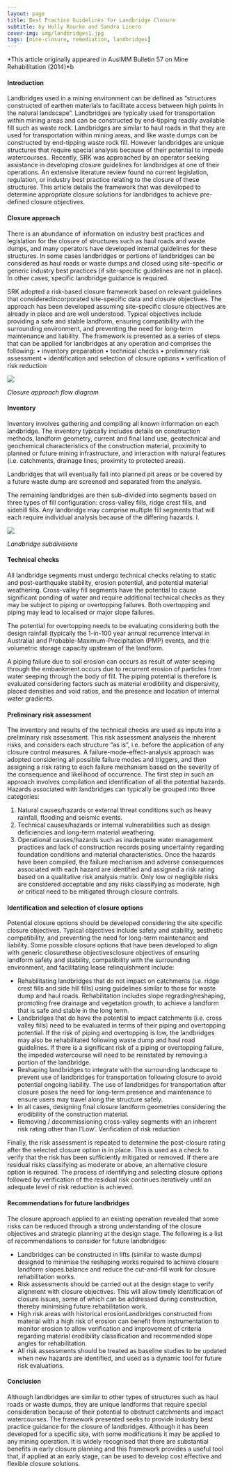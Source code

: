 ```yaml
---
layout: page
title: Best Practice Guidelines for Landbridge Closure
subtitle: by Holly Rourke and Sandra Linero
cover-img: img/landbridges1.jpg
tags: [mine-closure, remediation, landbridges]
---
```


*This article originally appeared in AusIMM Bulletin 57 on Mine Rehabilitation (2014)*b

#### Introduction 

Landbridges used in a mining environment can be defined as “structures constructed of earthen materials to facilitate access between high points in the natural landscape”. Landbridges are typically used for transportation within mining areas and can be constructed by end-tipping readily available fill such as waste rock.  Landbridges are similar to haul roads in that they are used for transportation within mining areas, and like waste dumps can be constructed by end-tipping waste rock fill.  However landbridges are unique structures that require special analysis because of their potential to impede watercourses..  Recently, SRK was approached by an operator seeking assistance in developing closure guidelines for landbridges at one of their operations. An extensive literature review found no current legislation, regulation, or industry best practice relating to the closure of these structures. This article details the framework that was developed to determine appropriate closure solutions for landbridges to achieve pre-defined closure objectives. 

#### Closure approach

There is an abundance of information on industry best practices and legislation for the closure of structures such as haul roads and waste dumps, and many operators  have developed internal guidelines for these structures.    In some cases landbridges or portions of landbridges can be considered as haul roads or waste dumps and closed using site-specific or generic industry best practices (if site-specific guidelines are not in place).  In other cases, specific landbridge guidance is required. 

SRK adopted a risk-based closure framework based on relevant guidelines that consideredincorporated site-specific data and closure objectives. The approach has been developed assuming site-specific closure objectives are already in place and are well understood. Typical objectives include providing a safe and stable landform, ensuring compatibility with the surrounding environment, and preventing the need for long-term maintenance and liability. The framework is presented as a series of steps that can be applied for landbridges at any operation and comprises the following:
•	inventory preparation
•	technical checks
•	preliminary risk assessment
•	identification and selection of closure options 
•	verification of risk reduction

<img src="img/landbridges2.jpg"/>

*Closure approach flow diagram*

#### Inventory

Inventory involves gathering and compiling all known information on each landbridge.  The inventory typically includes details on construction methods, landform geometry, current and final land use, geotechnical and geochemical characteristics of the construction material, proximity to planned or future mining infrastructure, and interaction with natural features (i.e. catchments, drainage lines, proximity to protected areas). 

Landbridges that will eventually fall into planned pit areas or be covered by a future waste dump are screened and separated from the analysis.

The remaining landbridges are then sub-divided into segments based on three types of fill configuration: cross-valley fills, ridge crest fills, and sidehill fills. Any landbridge may comprise multiple fill segments that will each require individual analysis because of the differing hazards. l. 

<img src="img/landbridges3.jpg"/>

*Landbridge subdivisions*

#### Technical checks

All landbridge segments must undergo technical checks relating to static and post-earthquake stability, erosion potential, and potential material weathering. Cross-valley fill segments have the  potential to cause significant ponding of water and require additional technical checks as they may be subject to piping or overtopping failures. Both overtopping and piping may lead to localised or major slope failures.

The potential for overtopping needs to be evaluating considering both the design rainfall (typically the 1-in-100 year annual recurrence interval in Australia) and Probable-Maximum-Precipitation (PMP) events, and the volumetric storage capacity upstream of the landform.  

A piping failure due to soil erosion can occurs as result of water seeping through the embankment.occurs due to recurrent erosion of particles from water seeping through the body of fill. The piping potential is therefore is evaluated considering factors such as material erodibility and dispersivity, placed densities and void ratios, and the presence and location of internal water gradients. 



#### Preliminary risk assessment

The inventory and results of the technical checks are used as inputs into a preliminary risk assessment.  This risk assessment analyseis the inherent risks, and considers each structure “as is”, i.e. before the application of any closure control measures.  A failure-mode-effect-analysis approach was adopted considering all possible failure modes and triggers, and then assigning a risk rating to each failure mechanism based on the severity of the consequence and likelihood of occurrence.  The first step in such an approach involves compilation and identification of all the potential hazards. Hazards associated with landbridges can typically be grouped into three categories:
1.	Natural causes/hazards or external threat conditions such as heavy rainfall, flooding and seismic events. 
2.	Technical causes/hazards or internal vulnerabilities such as design deficiencies and long-term material weathering.
3.	Operational causes/hazards such as inadequate water management practices and lack of construction records posing uncertainty regarding foundation conditions and material characteristics.
Once the hazards have been compiled, the failure mechanism and adverse consequences associated with each hazard are identified and assigned a risk rating based on a qualitative risk analysis matrix. Only low or negligible risks are considered acceptable and any risks classifying as moderate, high or critical need to be mitigated through closure controls.

#### Identification and selection of closure options

Potential closure options should be developed considering the site  specific closure objectives.  Typical objectives include safety and stability, aesthetic compatibility, and preventing the need for long-term maintenance and liability.  Some possible closure options that have been developed to align with generic closurethese objectivesclosure objectives of ensuring landform safety and stability, compatibility with the surrounding environment, and facilitating lease relinquishment include:

 - Rehabilitating landbridges that do not impact on catchments (i.e. ridge crest fills and side hill fills) using guidelines similar to those for waste dump and haul roads.  Rehabilitation includes slope regrading/reshaping, promoting free drainage and vegetation growth, to achieve a landform that is safe and stable in the long term.
 - Landbridges that do have the potential to impact catchments (i.e. cross valley fills) need to be evaluated in terms of their piping and overtopping potential.  If the risk of piping and overtopping is low, the landbridges may also be rehabilitated following waste dump and haul road guidelines.  If there is a significant risk of a piping or overtopping failure, the impeded watercourse will need to be reinstated by removing a portion of the landbridge.  
 - Reshaping landbridges to integrate with the surrounding landscape to prevent use of landbridges for transportation following closure to avoid potential ongoing liability. The use of landbridges for transportation after closure poses the need for long-term presence and maintenance to ensure users may travel along the structure safely.  
 - In all cases, designing final closure landform geometries considering the erodibility of the construction material. 
 - Removing / decommissioning cross-valley segments with an inherent risk rating other than l‘Low’. 
Verification of risk reduction

Finally, the risk assessment is repeated to determine the post-closure rating after the selected closure option is in place.  This is used as a check to verify that the risk has been sufficiently mitigated or removed.  If there are residual risks classifying as moderate or above, an alternative closure option is required.  The process of identifying and selecting closure options followed by verification of the residual risk continues iteratively until an adequate level of risk reduction is achieved. 

#### Recommendations for future landbridges

The closure approach applied to an existing operation revealed that some risks can be reduced through a strong understanding of the closure objectives and strategic planning at the design stage. The following is a list of recommendations to consider for future landbridges: 
 - Landbridges can be constructed in lifts (similar to waste dumps) designed to minimise the reshaping works required to achieve closure landform slopes.balance and reduce the cut-and-fill work for closure rehabilitation works.  
 - Risk assessments should be carried out at the design stage to verify alignment with closure objectives.  This will allow timely identification of closure issues, some of which can be addressed during construction, thereby minimising future rehabilitation work.
 - High risk areas with historical erosionLandbridges constructed from material with a high risk of erosion can benefit from instrumentation to monitor erosion to allow verification and improvement of criteria regarding material erodibility classification and recommended slope angles for rehabilitation.  
 - All risk assessments should be treated as baseline studies to be updated when new hazards are identified, and used as a dynamic tool for future risk evaluations.

#### Conclusion 

Although landbridges are similar to other types of structures such as haul roads or waste dumps, they are unique landforms that require special consideration because of their potential to obstruct catchments and impact watercourses.  The framework presented seeks to provide industry best practice guidance for the closure of landbridges.  Although it has been developed for a specific site, with some modifications it may be applied to any mining operation.  It is widely recognised that there are substantial benefits in early closure planning and this framework provides a useful tool that, if applied at an early stage, can be used to develop cost effective and flexible closure solutions.
